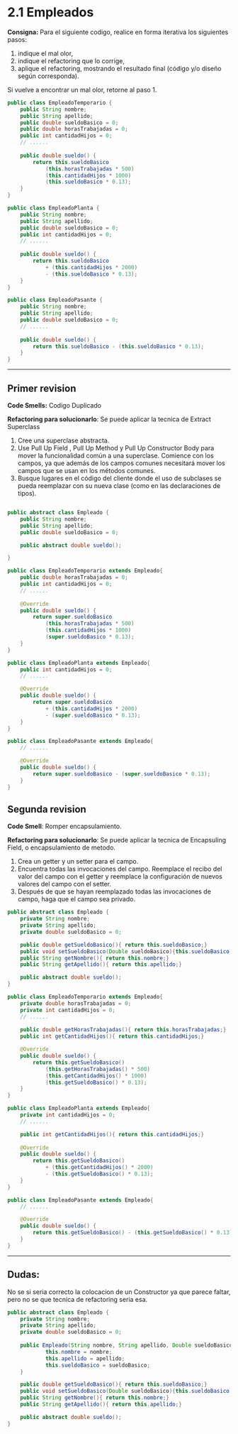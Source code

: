 # 2.1 Empleados
**Consigna:** Para el siguiente codigo, realice en forma iterativa los siguientes pasos:
1. indique el mal olor,
2. indique el refactoring que lo corrige, 
3. aplique el refactoring, mostrando el resultado final (código y/o diseño según corresponda). 

Si vuelve a encontrar un mal olor, retorne al paso 1.

``` Java
public class EmpleadoTemporario {
    public String nombre;
    public String apellido;
    public double sueldoBasico = 0;
    public double horasTrabajadas = 0;
    public int cantidadHijos = 0;
    // ......
    
    public double sueldo() {
        return this.sueldoBasico
            (this.horasTrabajadas * 500) 
            (this.cantidadHijos * 1000) 
            (this.sueldoBasico * 0.13);
    }
}

public class EmpleadoPlanta {
    public String nombre;
    public String apellido;
    public double sueldoBasico = 0;
    public int cantidadHijos = 0;
    // ......
    
    public double sueldo() {
        return this.sueldoBasico 
            + (this.cantidadHijos * 2000)
            - (this.sueldoBasico * 0.13);
    }
}

public class EmpleadoPasante {
    public String nombre;
    public String apellido;
    public double sueldoBasico = 0;
    // ......
    
    public double sueldo() {
        return this.sueldoBasico - (this.sueldoBasico * 0.13);
    }
}
```
---
## Primer revision
**Code Smells:** Codigo Duplicado

**Refactoring para solucionarlo**: Se puede aplicar la tecnica de Extract Superclass
   1. Cree una superclase abstracta.
   2. Use Pull Up Field , Pull Up Method y Pull Up Constructor Body para mover la funcionalidad común a una superclase. Comience con los campos, ya que además de los campos comunes necesitará mover los campos que se usan en los métodos comunes.
   3. Busque lugares en el código del cliente donde el uso de subclases se pueda reemplazar con su nueva clase (como en las declaraciones de tipos).
```Java

public abstract class Empleado {
    public String nombre;
    public String apellido;
    public double sueldoBasico = 0;

    public abstract double sueldo();

}

public class EmpleadoTemporario extends Empleado{
    public double horasTrabajadas = 0;
    public int cantidadHijos = 0;
    // ......
    
    @Override
    public double sueldo() {
        return super.sueldoBasico
            (this.horasTrabajadas * 500) 
            (this.cantidadHijos * 1000) 
            (super.sueldoBasico * 0.13);
    }
}

public class EmpleadoPlanta extends Empleado{
    public int cantidadHijos = 0;
    // ......

    @Override
    public double sueldo() {
        return super.sueldoBasico 
            + (this.cantidadHijos * 2000)
            - (super.sueldoBasico * 0.13);
    }
}

public class EmpleadoPasante extends Empleado{
    // ......

    @Override
    public double sueldo() {
        return super.sueldoBasico - (super.sueldoBasico * 0.13);
    }
}

```
## Segunda revision

**Code Smell**: Romper encapsulamiento.

**Refactoring para solucionarlo**: Se puede aplicar la tecnica de Encapsuling Field, o encapsulamiento de metodo.
   1. Crea un getter y un setter para el campo.
   2. Encuentra todas las invocaciones del campo. Reemplace el recibo del valor del campo con el getter y reemplace la configuración de nuevos valores del campo con el setter.
   3. Después de que se hayan reemplazado todas las invocaciones de campo, haga que el campo sea privado.

```Java
public abstract class Empleado {
    private String nombre;
    private String apellido;
    private double sueldoBasico = 0;

    public double getSueldoBasico(){ return this.sueldoBasico;}
    public void setSueldoBasico(Double sueldoBasico){this.sueldoBasico = sueldoBasico;}
    public String getNombre(){ return this.nombre;}
    public String getApellido(){ return this.apellido;}

    public abstract double sueldo();
}

public class EmpleadoTemporario extends Empleado{
    private double horasTrabajadas = 0;
    private int cantidadHijos = 0;
    // ......
    
    public double getHorasTrabajadas(){ return this.horasTrabajadas;}
    public int getCantidadHijos(){ return this.cantidadHijos;}

    @Override
    public double sueldo() {
        return this.getSueldoBasico()
            (this.getHorasTrabajadas() * 500) 
            (this.getCantidadHijos() * 1000) 
            (this.getSueldoBasico() * 0.13);
    }
}

public class EmpleadoPlanta extends Empleado{
    private int cantidadHijos = 0;
    // ......

    public int getCantidadHijos(){ return this.cantidadHijos;}
    
    @Override
    public double sueldo() {
        return this.getSueldoBasico() 
            + (this.getCantidadHijos() * 2000)
            - (this.getSueldoBasico() * 0.13);
    }
}

public class EmpleadoPasante extends Empleado{
    // ......

    @Override
    public double sueldo() {
        return this.getSueldoBasico() - (this.getSueldoBasico() * 0.13);
    }
}
```
---
## Dudas: 
No se si seria correcto la colocacion de un Constructor ya que parece faltar, pero no se que tecnica de refactoring seria esa.

```java
public abstract class Empleado {
    private String nombre;
    private String apellido;
    private double sueldoBasico = 0;
    
    public Empleado(String nombre, String apellido, Double sueldoBasico){
            this.nombre = nombre;
            this.apellido = apellido;
            this.sueldoBasico = sueldoBasico;
    }

    public double getSueldoBasico(){ return this.sueldoBasico;}
    public void setSueldoBasico(Double sueldoBasico){this.sueldoBasico = sueldoBasico;}
    public String getNombre(){ return this.nombre;}
    public String getApellido(){ return this.apellido;}

    public abstract double sueldo();
}
```